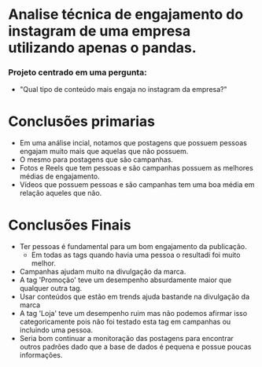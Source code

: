 # Analise técnica de engajamento do instagram de uma empresa utilizando apenas o pandas.

### Projeto centrado em uma pergunta: 
- "Qual tipo de conteúdo mais engaja no instagram da empresa?"

# Conclusões primarias
- Em uma análise incial, notamos que postagens que possuem pessoas engajam muito mais que aquelas que não possuem.
- O mesmo para postagens que são campanhas.
- Fotos e Reels que tem pessoas e são campanhas possuem as melhores médias de engajamento.
- Vídeos que possuem pessoas e são campanhas tem uma boa média em relação aqueles que não.

# Conclusões Finais
- Ter pessoas é fundamental para um bom engajamento da publicação.
    -   Em todas as tags quando havia uma pessoa o resultadi foi muito melhor.
- Campanhas ajudam muito na divulgação da marca.
- A tag 'Promoção' teve um desempenho absurdamente maior que qualquer outra tag.
- Usar conteúdos que estão em trends ajuda bastande na divulgação da marca
- A tag 'Loja' teve um desempenho ruim mas não podemos afirmar isso categoricamente pois não foi testado esta tag em campanhas ou incluindo uma pessoa.
- Seria bom continuar a monitoração das postagens para encontrar outros padrões dado que a base de dados é pequena e possue poucas informações.
